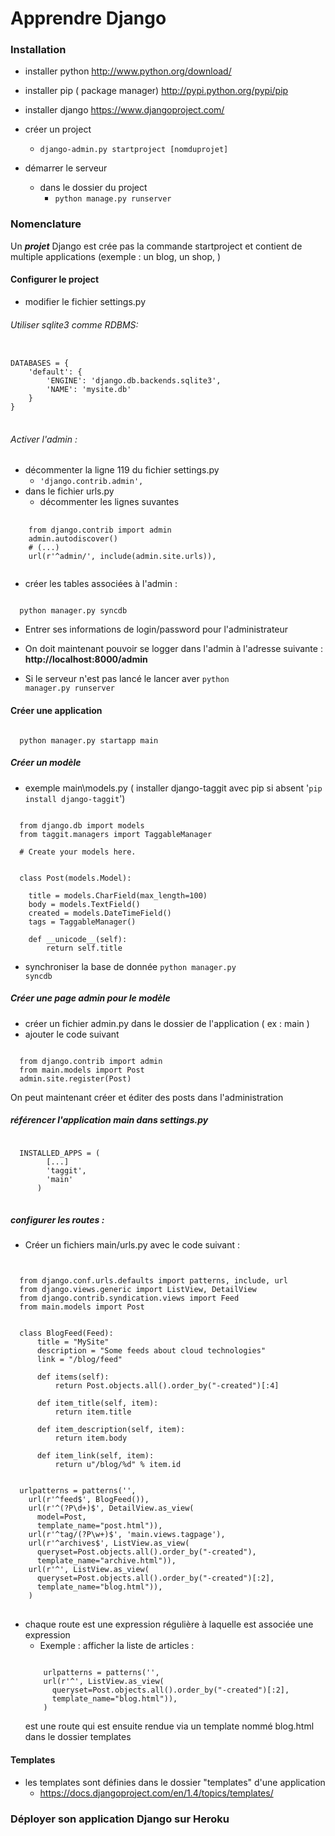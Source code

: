 
# Apprendre Django

### Installation
+ installer python http://www.python.org/download/
+ installer pip ( package manager) http://pypi.python.org/pypi/pip
+ installer django https://www.djangoproject.com/

+ créer un project
  + <code>django-admin.py startproject [nomduprojet]</code>
+ démarrer le serveur
  + dans le dossier du project
    + <code>python manage.py runserver</code>

### Nomenclature
  Un ***projet*** Django est crée pas la commande startproject et contient de multiple applications (exemple : un blog, un shop, )

#### Configurer le project
  + modifier le fichier settings.py

###### Utiliser sqlite3 comme RDBMS:

<pre>
<code>
DATABASES = {
    'default': {
        'ENGINE': 'django.db.backends.sqlite3',  
        'NAME': 'mysite.db'
    }
}
</code>
</pre>

###### Activer l'admin : 

+ décommenter la ligne 119 du fichier settings.py
  + <code>'django.contrib.admin',</code>
+ dans le fichier urls.py
  + décommenter les lignes suvantes

<pre>
  <code>
    from django.contrib import admin
    admin.autodiscover()
    # (...)
    url(r'^admin/', include(admin.site.urls)),
  </code>
</pre>

+ créer les tables associées à l'admin :

<code>
  python manager.py syncdb
</code>

+ Entrer ses informations de login/password pour l'administrateur
+ On doit maintenant pouvoir se logger dans l'admin à l'adresse suivante : 
 <b>http://localhost:8000/admin</b>

+ Si le serveur n'est pas lancé le lancer aver <code>python manager.py runserver</code>

#### Créer une application

<code>
  python manager.py startapp main
</code>

##### Créer un modèle 

+ exemple main\models.py ( installer django-taggit avec pip si absent '<code>pip install django-taggit</code>')

<pre><code>
  from django.db import models
  from taggit.managers import TaggableManager

  # Create your models here.


  class Post(models.Model):

    title = models.CharField(max_length=100)
    body = models.TextField()
    created = models.DateTimeField()
    tags = TaggableManager()

    def __unicode__(self):
        return self.title
</code></pre>

+ synchroniser la base de donnée
  <code>python manager.py syncdb</code>

##### Créer une page admin pour le modèle

+ créer un fichier admin.py dans le dossier de l'application ( ex : main )
+ ajouter le code suivant

<pre><code>
  from django.contrib import admin
  from main.models import Post
  admin.site.register(Post)
</code></pre>

On peut maintenant créer et éditer des posts dans l'administration

##### référencer l'application main dans settings.py

<pre>
<code>
  INSTALLED_APPS = (
        [...]
        'taggit',
        'main'
      )
</code>
</pre>

##### configurer les routes :
+ Créer un fichiers main/urls.py avec le code suivant :

<pre>
<code>

  from django.conf.urls.defaults import patterns, include, url
  from django.views.generic import ListView, DetailView
  from django.contrib.syndication.views import Feed
  from main.models import Post


  class BlogFeed(Feed):
      title = "MySite"
      description = "Some feeds about cloud technologies"
      link = "/blog/feed"

      def items(self):
          return Post.objects.all().order_by("-created")[:4]

      def item_title(self, item):
          return item.title

      def item_description(self, item):
          return item.body

      def item_link(self, item):
          return u"/blog/%d" % item.id


  urlpatterns = patterns('',
    url(r'^feed$', BlogFeed()),
    url(r'^(?P<pk>\d+)$', DetailView.as_view(
      model=Post,
      template_name="post.html")),
    url(r'^tag/(?P<tag>\w+)$', 'main.views.tagpage'),
    url(r'^archives$', ListView.as_view(
      queryset=Post.objects.all().order_by("-created"),
      template_name="archive.html")),
    url(r'^', ListView.as_view(
      queryset=Post.objects.all().order_by("-created")[:2],
      template_name="blog.html")),
    )
</code>
</pre>

+ chaque route est une expression régulière à laquelle est associée une expression
  + Exemple : afficher la liste de articles : 
  <pre><code>
      urlpatterns = patterns('',
      url(r'^', ListView.as_view(
        queryset=Post.objects.all().order_by("-created")[:2],
        template_name="blog.html")),
      )
  </code></pre>
  est une route qui est ensuite rendue via un template nommé blog.html dans le dossier templates

#### Templates 
+ les templates sont définies dans le dossier "templates" d'une application
  + https://docs.djangoproject.com/en/1.4/topics/templates/


### Déployer son application Django sur Heroku
